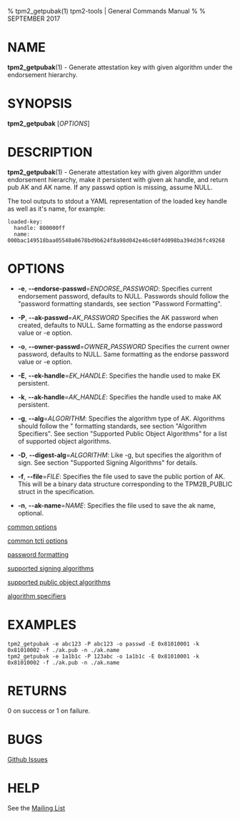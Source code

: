 % tpm2_getpubak(1) tpm2-tools | General Commands Manual
%
% SEPTEMBER 2017

# NAME

**tpm2_getpubak**(1) - Generate attestation key with given algorithm under the
endorsement hierarchy.

# SYNOPSIS

**tpm2_getpubak** [*OPTIONS*]

# DESCRIPTION

**tpm2_getpubak**(1) - Generate attestation key with given algorithm under
endorsement hierarchy, make it persistent with given ak handle, and
return pub AK and AK name. If any passwd option is missing, assume NULL.

The tool outputs to stdout a YAML representation of the loaded key handle
as well as it's name, for example:
```
loaded-key:
  handle: 800000ff
  name: 000bac149518baa05540a0678bd9b624f8a98d042e46c60f4d098ba394d36fc49268
```

# OPTIONS

  * **-e**, **--endorse-passwd**=_ENDORSE\_PASSWORD_:
    Specifies current endorsement password, defaults to NULL.
    Passwords should follow the "password formatting standards, see section
    "Password Formatting".

  * **-P**, **--ak-passwd**=_AK\_PASSWORD_
    Specifies the AK password when created, defaults to NULL.
    Same formatting as the endorse password value or -e option.

  * **-o**, **--owner-passwd**=_OWNER\_PASSWORD_
    Specifies the current owner password, defaults to NULL.
    Same formatting as the endorse password value or -e option.

  * **-E**, **--ek-handle**=_EK\_HANDLE_:
    Specifies the handle used to make EK persistent.

  * **-k**, **--ak-handle**=_AK\_HANDLE_:
    Specifies the handle used to make AK persistent.

  * **-g**, **--alg**=_ALGORITHM_:
    Specifies the algorithm type of AK. Algorithms should follow the
    " formatting standards, see section "Algorithm Specifiers".
    See section "Supported Public Object Algorithms" for a list of supported
    object algorithms.

  * **-D**, **--digest-alg**=_ALGORITHM_:
    Like -g, but specifies the algorithm of sign.
    See section "Supported Signing Algorithms" for details.

  * **-f**, **--file**=_FILE_:
    Specifies the file used to save the public portion of AK. This will be a
    binary data structure corresponding to the TPM2B_PUBLIC struct in the
    specification.

  * **-n**, **--ak-name**=_NAME_:
    Specifies the file used to save the ak name, optional.

[common options](common/options.md)

[common tcti options](common/tcti.md)

[password formatting](common/password.md)

[supported signing algorithms](common/sign-alg.md)

[supported public object algorithms](common/object-alg.md)

[algorithm specifiers](common/alg.md)

# EXAMPLES

```
tpm2_getpubak -e abc123 -P abc123 -o passwd -E 0x81010001 -k 0x81010002 -f ./ak.pub -n ./ak.name
tpm2_getpubak -e 1a1b1c -P 123abc -o 1a1b1c -E 0x81010001 -k 0x81010002 -f ./ak.pub -n ./ak.name
```

# RETURNS

0 on success or 1 on failure.

# BUGS

[Github Issues](https://github.com/01org/tpm2-tools/issues)

# HELP

See the [Mailing List](https://lists.01.org/mailman/listinfo/tpm2)

